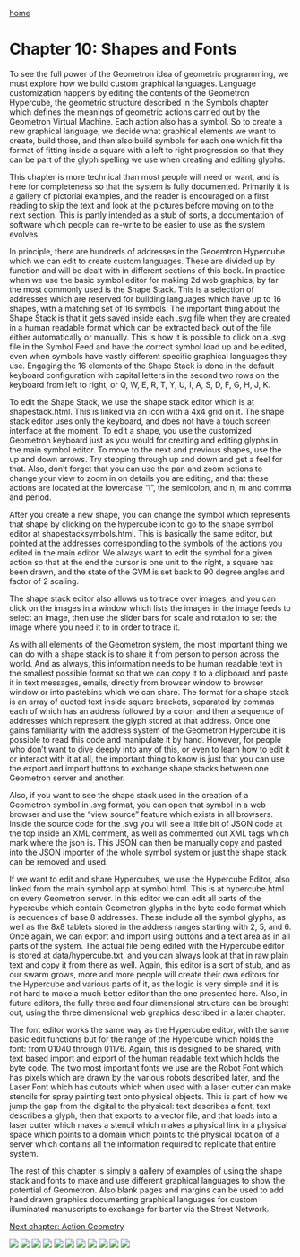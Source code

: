 [home](scrolls/home)

# Chapter 10: Shapes and Fonts

To see the full power of the Geometron idea of geometric programming, we
must explore how we build custom graphical languages. Language
customization happens by editing the contents of the Geometron
Hypercube, the geometric structure described in the Symbols chapter
which defines the meanings of geometric actions carried out by the
Geometron Virtual Machine. Each action also has a symbol. So to create a
new graphical language, we decide what graphical elements we want to
create, build those, and then also build symbols for each one which fit
the format of fitting inside a square with a left to right progression
so that they can be part of the glyph spelling we use when creating and
editing glyphs.

This chapter is more technical than most people will need or want, and
is here for completeness so that the system is fully documented.
Primarily it is a gallery of pictorial examples, and the reader is
encouraged on a first reading to skip the text and look at the pictures
before moving on to the next section. This is partly intended as a stub
of sorts, a documentation of software which people can re-write to be
easier to use as the system evolves.

In principle, there are hundreds of addresses in the Geoemtron Hypercube
which we can edit to create custom languages. These are divided up by
function and will be dealt with in different sections of this book. In
practice when we use the basic symbol editor for making 2d web graphics,
by far the most commonly used is the Shape Stack. This is a selection of
addresses which are reserved for building languages which have up to 16
shapes, with a matching set of 16 symbols. The important thing about the
Shape Stack is that it gets saved inside each .svg file when they are
created in a human readable format which can be extracted back out of
the file either automatically or manually. This is how it is possible to
click on a .svg file in the Symbol Feed and have the correct symbol load
up and be edited, even when symbols have vastly different specific
graphical languages they use. Engaging the 16 elements of the Shape
Stack is done in the default keyboard configuration with capital letters
in the second two rows on the keyboard from left to right, or Q, W, E,
R, T, Y, U, I, A, S, D, F, G, H, J, K.

To edit the Shape Stack, we use the shape stack editor which is at
shapestack.html. This is linked via an icon with a 4x4 grid on it. The
shape stack editor uses only the keyboard, and does not have a touch
screen interface at the moment. To edit a shape, you use the customized
Geometron keyboard just as you would for creating and editing glyphs in
the main symbol editor. To move to the next and previous shapes, use the
up and down arrows. Try stepping through up and down and get a feel for
that. Also, don’t forget that you can use the pan and zoom actions to
change your view to zoom in on details you are editing, and that these
actions are located at the lowercase “l”, the semicolon, and n, m and
comma and period.

After you create a new shape, you can change the symbol which represents
that shape by clicking on the hypercube icon to go to the shape symbol
editor at shapestacksymbols.html. This is basically the same editor, but
pointed at the addresses corresponding to the symbols of the actions you
edited in the main editor. We always want to edit the symbol for a given
action so that at the end the cursor is one unit to the right, a square
has been drawn, and the state of the GVM is set back to 90 degree angles
and factor of 2 scaling.

The shape stack editor also allows us to trace over images, and you can
click on the images in a window which lists the images in the image
feeds to select an image, then use the slider bars for scale and
rotation to set the image where you need it to in order to trace it.

As with all elements of the Geometron system, the most important thing
we can do with a shape stack is to share it from person to person across
the world. And as always, this information needs to be human readable
text in the smallest possible format so that we can copy it to a
clipboard and paste it in text messages, emails, directly from browser
window to browser window or into pastebins which we can share. The
format for a shape stack is an array of quoted text inside square
brackets, separated by commas each of which has an address followed by a
colon and then a sequence of addresses which represent the glyph stored
at that address. Once one gains familiarity with the address system of
the Geometron Hypercube it is possible to read this code and manipulate
it by hand. However, for people who don’t want to dive deeply into any
of this, or even to learn how to edit it or interact with it at all, the
important thing to know is just that you can use the export and import
buttons to exchange shape stacks between one Geometron server and
another.

Also, if you want to see the shape stack used in the creation of a
Geometron symbol in .svg format, you can open that symbol in a web
browser and use the “view source” feature which exists in all browsers.
Inside the source code for the .svg you will see a little bit of JSON
code at the top inside an XML comment, as well as commented out XML tags
which mark where the json is. This JSON can then be manually copy and
pasted into the JSON importer of the whole symbol system or just the
shape stack can be removed and used.

If we want to edit and share Hypercubes, we use the Hypercube Editor,
also linked from the main symbol app at symbol.html. This is at
hypercube.html on every Geometron server. In this editor we can edit all
parts of the hypercube which contain Geometron glyphs in the byte code
format which is sequences of base 8 addresses. These include all the
symbol glyphs, as well as the 8x8 tablets stored in the address ranges
starting with 2, 5, and 6. Once again, we can export and import using
buttons and a text area as in all parts of the system. The actual file
being edited with the Hypercube editor is stored at data/hypercube.txt,
and you can always look at that in raw plain text and copy it from there
as well. Again, this editor is a sort of stub, and as our swarm grows,
more and more people will create their own editors for the Hypercube and
various parts of it, as the logic is very simple and it is not hard to
make a much better editor than the one presented here. Also, in future
editors, the fully three and four dimensional structure can be brought
out, using the three dimensional web graphics described in a later
chapter.

The font editor works the same way as the Hypercube editor, with the
same basic edit functions but for the range of the Hypercube which holds
the font: from 01040 through 01176. Again, this is designed to be
shared, with text based import and export of the human readable text
which holds the byte code. The two most important fonts we use are the
Robot Font which has pixels which are drawn by the various robots
described later, and the Laser Font which has cutouts which when used
with a laser cutter can make stencils for spray painting text onto
physical objects. This is part of how we jump the gap from the digital
to the physical: text describes a font, text describes a glyph, then
that exports to a vector file, and that loads into a laser cutter which
makes a stencil which makes a physical link in a physical space which
points to a domain which points to the physical location of a server
which contains all the information required to replicate that entire
system.

The rest of this chapter is simply a gallery of examples of using the
shape stack and fonts to make and use different graphical languages to
show the potential of Geometron. Also blank pages and margins can be
used to add hand drawn graphics documenting graphical languages for
custom illuminated manuscripts to exchange for barter via the Street
Network.

[Next chapter: Action Geometry](scrolls/actiongeometry.md)

![](https://i.imgur.com/LKa7MG0.png)
![](https://i.imgur.com/GSKJ9dR.png)
![](https://i.imgur.com/BP5St2L.png)
![](https://i.imgur.com/5zawFOk.png)
![](https://i.imgur.com/z8FANpZ.png)
![](https://i.imgur.com/tbCx8KM.png)
![](https://i.imgur.com/nZNDjyM.png)
![](https://i.imgur.com/nhY7npD.png)
![](https://i.imgur.com/WM7oOdo.png)
![](https://i.imgur.com/YX66htB.png)
![](https://i.imgur.com/wVPMnfE.png)



